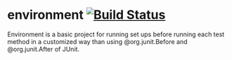 environment  [![Build Status](https://travis-ci.org/mauricioborges/environment-core.png?branch=master)](https://travis-ci.org/mauricioborges/environment-core) 
===========

Environment is a basic project for running set ups before running each test method in a customized way than using @org.junit.Before and @org.junit.After of JUnit.
